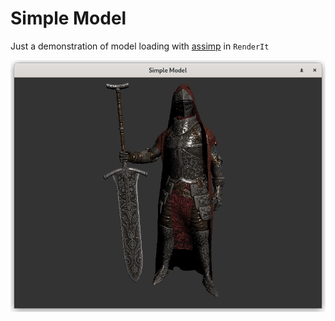 # Simple Model

Just a demonstration of model loading with [assimp](https://github.com/assimp/assimp) in `RenderIt`

![screenshot](assets/screenshot.png)
